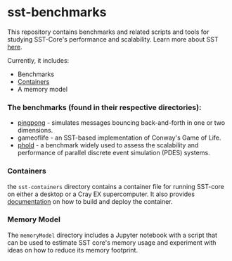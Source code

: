 # sst-benchmarks

This repository contains benchmarks and related scripts and tools for studying
SST-Core's performance and scalability. Learn more about SST [here](https://sst-simulator.org/).

Currently, it includes:

- Benchmarks
- [Containers](sst-containers/README.md)
- A memory model

### The benchmarks (found in their respective directories):
- [pingpong](pingpong/README.md) - simulates messages bouncing back-and-forth in one or two dimensions.
- gameoflife - an SST-based implementation of Conway's Game of Life.
- [phold](phold/README.md) - a benchmark widely used to assess the scalability and performance of parallel discrete event simulation (PDES) systems.

### Containers
the `sst-containers` directory contains a container file for running SST-core
on either a desktop or a Cray EX supercomputer. It also provides
[documentation](sst-containers/README.md) on how to build and deploy the
container.

### Memory Model
The `memoryModel` directory includes a Jupyter notebook with a script that can
be used to estimate SST core's memory usage and experiment with ideas on how to
reduce its memory footprint.
